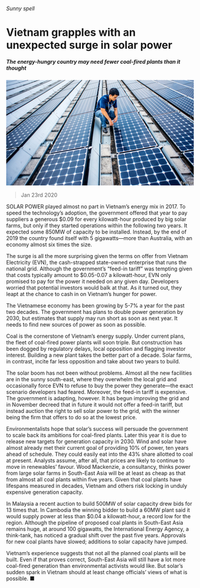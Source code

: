 ###### Sunny spell

# Vietnam grapples with an unexpected surge in solar power 

##### The energy-hungry country may need fewer coal-fired plants than it thought 

![image](images/20200125_ASP002_0.jpg) 

> Jan 23rd 2020 

SOLAR POWER played almost no part in Vietnam’s energy mix in 2017. To speed the technology’s adoption, the government offered that year to pay suppliers a generous $0.09 for every kilowatt-hour produced by big solar farms, but only if they started operations within the following two years. It expected some 850MW of capacity to be installed. Instead, by the end of 2019 the country found itself with 5 gigawatts—more than Australia, with an economy almost six times the size.

The surge is all the more surprising given the terms on offer from Vietnam Electricity (EVN), the cash-strapped state-owned enterprise that runs the national grid. Although the government’s “feed-in tariff” was tempting given that costs typically amount to $0.05-0.07 a kilowatt-hour, EVN only promised to pay for the power it needed on any given day. Developers worried that potential investors would balk at that. As it turned out, they leapt at the chance to cash in on Vietnam’s hunger for power.


The Vietnamese economy has been growing by 5-7% a year for the past two decades. The government has plans to double power generation by 2030, but estimates that supply may run short as soon as next year. It needs to find new sources of power as soon as possible.

Coal is the cornerstone of Vietnam’s energy supply. Under current plans, the fleet of coal-fired power plants will soon triple. But construction has been dogged by regulatory delays, local opposition and flagging investor interest. Building a new plant takes the better part of a decade. Solar farms, in contrast, incite far less opposition and take about two years to build.

The solar boom has not been without problems. Almost all the new facilities are in the sunny south-east, where they overwhelm the local grid and occasionally force EVN to refuse to buy the power they generate—the exact scenario developers had feared. Moreover, the feed-in tariff is expensive. The government is adapting, however. It has begun improving the grid and in November decreed that in future it would not offer a feed-in tariff, but instead auction the right to sell solar power to the grid, with the winner being the firm that offers to do so at the lowest price.

Environmentalists hope that solar’s success will persuade the government to scale back its ambitions for coal-fired plants. Later this year it is due to release new targets for generation capacity in 2030. Wind and solar have almost already met their current goal of providing 10% of power, ten years ahead of schedule. They could easily eat into the 43% share allotted to coal at present. Analysts assume, after all, that prices are likely to continue to move in renewables’ favour. Wood Mackenzie, a consultancy, thinks power from large solar farms in South-East Asia will be at least as cheap as that from almost all coal plants within five years. Given that coal plants have lifespans measured in decades, Vietnam and others risk locking in unduly expensive generation capacity.

In Malaysia a recent auction to build 500MW of solar capacity drew bids for 13 times that. In Cambodia the winning bidder to build a 60MW plant said it would supply power at less than $0.04 a kilowatt-hour, a record low for the region. Although the pipeline of proposed coal plants in South-East Asia remains huge, at around 100 gigawatts, the International Energy Agency, a think-tank, has noticed a gradual shift over the past five years. Approvals for new coal plants have slowed; additions to solar capacity have jumped.

Vietnam’s experience suggests that not all the planned coal plants will be built. Even if that proves correct, South-East Asia will still have a lot more coal-fired generation than environmental activists would like. But solar’s sudden spark in Vietnam should at least change officials’ views of what is possible. ■

